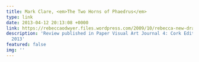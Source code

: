 ```yaml
---
title: Mark Clare, <em>The Two Horns of Phaedrus</em>
type: link
date: 2013-04-12 20:13:08 +0000
link: https://rebeccaodwyer.files.wordpress.com/2009/10/rebecca-new-draft.pdf
description: 'Review published in Paper Visual Art Journal 4: Cork Edition, April
  2013'
featured: false
img: ''
---
```

